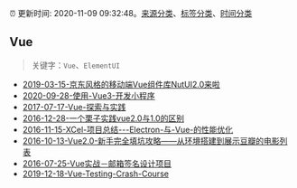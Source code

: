 :alarm_clock: 更新时间: 2020-11-09 09:32:48。[来源分类](../README.md)、[标签分类](../TAGS.md)、[时间分类](../TIMELINE.md)

## Vue


> 关键字：`Vue`、`ElementUI`



- [2019-03-15-京东风格的移动端Vue组件库NutUI2.0来啦](https://jdc.jd.com/archives/212979) 
- [2020-09-28-使用-Vue3-开发小程序](https://aotu.io/notes/2020/09/28/taro-vue3/) 
- [2017-07-17-Vue-探索与实践](https://aotu.io/notes/2017/07/17/The-Exploration-and-Practice-of-Vue/) 
- [2016-12-28-一个栗子实践vue2.0与1.0的区别](https://aotu.io/notes/2016/12/28/vue-clock/) 
- [2016-11-15-XCel-项目总结---Electron-与-Vue-的性能优化](https://aotu.io/notes/2016/11/15/xcel/) 
- [2016-10-13-Vue2.0-新手完全填坑攻略——从环境搭建到展示豆瓣的电影列表](https://aotu.io/notes/2016/10/13/vue2/) 
- [2016-07-25-Vue实战－邮箱签名设计项目](https://aotu.io/notes/2016/07/25/vuejs-mailsign/) 
- [2019-12-18-Vue-Testing-Crash-Course](https://dev.to/blacksonic/vue-testing-crash-course-59kl) 